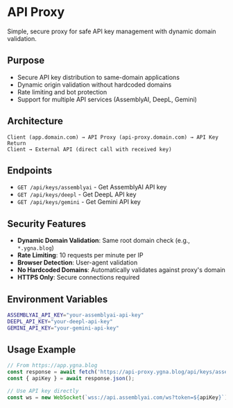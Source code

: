 # API Proxy

Simple, secure proxy for safe API key management with dynamic domain validation.

## Purpose
- Secure API key distribution to same-domain applications
- Dynamic origin validation without hardcoded domains
- Rate limiting and bot protection
- Support for multiple API services (AssemblyAI, DeepL, Gemini)

## Architecture
```
Client (app.domain.com) → API Proxy (api-proxy.domain.com) → API Key Return
Client → External API (direct call with received key)
```

## Endpoints
- `GET /api/keys/assemblyai` - Get AssemblyAI API key
- `GET /api/keys/deepl` - Get DeepL API key
- `GET /api/keys/gemini` - Get Gemini API key

## Security Features
- **Dynamic Domain Validation**: Same root domain check (e.g., `*.ygna.blog`)
- **Rate Limiting**: 10 requests per minute per IP
- **Browser Detection**: User-agent validation
- **No Hardcoded Domains**: Automatically validates against proxy's domain
- **HTTPS Only**: Secure connections required

## Environment Variables
```bash
ASSEMBLYAI_API_KEY="your-assemblyai-api-key"
DEEPL_API_KEY="your-deepl-api-key"
GEMINI_API_KEY="your-gemini-api-key"
```

## Usage Example
```javascript
// From https://app.ygna.blog
const response = await fetch('https://api-proxy.ygna.blog/api/keys/assemblyai');
const { apiKey } = await response.json();

// Use API key directly
const ws = new WebSocket(`wss://api.assemblyai.com/ws?token=${apiKey}`);
```